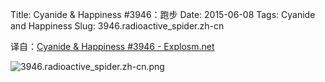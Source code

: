 Title: Cyanide & Happiness #3946：跑步
Date: 2015-06-08
Tags: Cyanide and Happiness
Slug: 3946.radioactive_spider.zh-cn

译自：[Cyanide & Happiness #3946 - Explosm.net](http://explosm.net/comics/3946/)


![3946.radioactive_spider.zh-cn.png](/static/images/comics/3946.radioactive_spider.zh-cn.png)